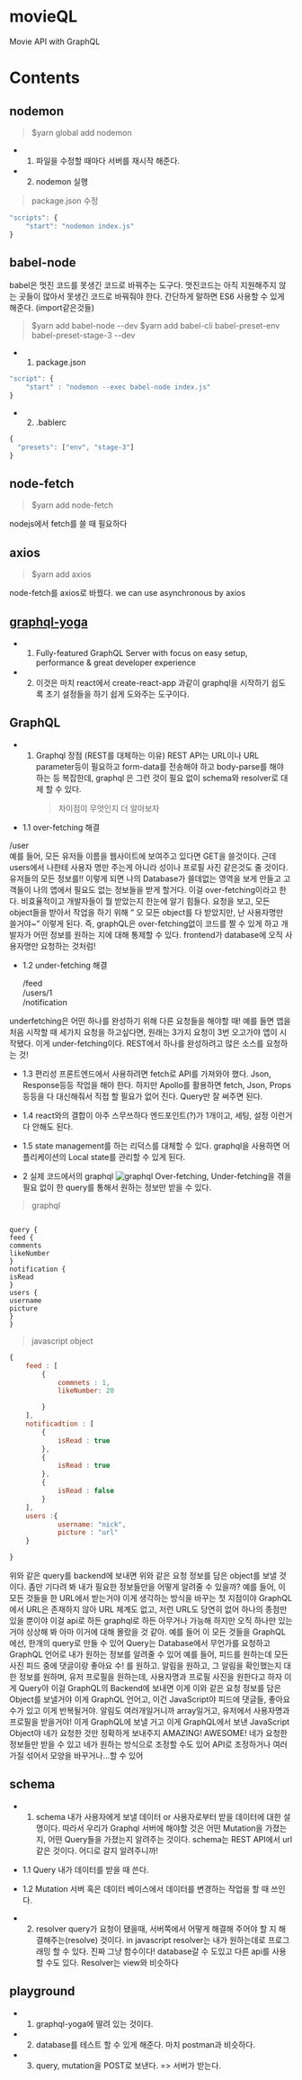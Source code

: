 # movieQL

Movie API with GraphQL

# Contents

## nodemon

> \$yarn global add nodemon

- 1. 파일을 수정할 때마다 서버를 재시작 해준다.
- 2.  nodemon 실행

> package.json 수정

```js
"scripts": {
    "start": "nodemon index.js"
}
```

## babel-node

babel은 멋진 코드를 못생긴 코드로 바꿔주는 도구다. 멋진코드는 아직 지원해주지 않는 곳들이 많아서 못생긴 코드로 바꿔줘야 한다. 간단하게 말하면 ES6 사용할 수 있게 해준다. (import같은것들)

> \$yarn add babel-node --dev
> \$yarn add babel-cli babel-preset-env babel-preset-stage-3 --dev

- 1. package.json

```js
"script": {
    "start" : "nodemon --exec babel-node index.js"
}
```

- 2. .bablerc

```js
{
  "presets": ["env", "stage-3"]
}
```

## node-fetch

> \$yarn add node-fetch

nodejs에서 fetch를 쓸 때 필요하다

## axios

> \$yarn add axios

node-fetch를 axios로 바꿨다.
we can use asynchronous by axios

## [graphql-yoga](https://github.com/prisma-labs/graphql-yoga)

- 1. Fully-featured GraphQL Server with focus on easy setup, performance & great developer experience
- 2. 이것은 마치 react에서 create-react-app 과같이 graphql을 시작하기 쉽도록 초기 설정들을 하기 쉽게 도와주는 도구이다.

## GraphQL

- 1. Graphql 장점 (REST를 대체하는 이유)
     REST API는 URL이나 URL parameter등이 필요하고 form-data를 전송해야 하고 body-parse를 해야 하는 등 복잡한데, graphql 은 그런 것이 필요 없이 schema와 resolver로 대체 할 수 있다.
     > 차이점이 무엇인지 더 알아보자

- 1.1 over-fetching 해결

/user</br>
예를 들어, 모든 유저들 이름을 웹사이트에 보여주고 있다면 GET을 쓸것이다. 근데 users에서 나한테 사용자 명만 주는게 아니라 성이나 프로필 사진 같은것도 줄 것이다. 유저들의 모든 정보를!! 이렇게 되면 나의 Database가 쓸데없는 영역을 보게 만들고 고객들이 나의 앱에서 필요도 없는 정보들을 받게 할거다.
이걸 over-fetching이라고 한다. 비효율적이고 개발자들이 뭘 받았는지 한눈에 알기 힘들다. 요청을 보고, 모든 object들을 받아서 작업을 하기 위해 “ 오 모든 object를 다 받았지만, 난 사용자명만 쓸거야~” 이렇게 된다. 즉, graphQL은 over-fetching없이 코드를 짤 수 있게 하고 개발자가 어떤 정보를 원하는 지에 대해 통제할 수 있다. frontend가 database에 오직 사용자명만 요청하는 것처럼!

- 1.2 under-fetching 해결

  /feed</br>
  /users/1</br>
  /notification</br>

underfetching은 어떤 하나를 완성하기 위해 다른 요청들을 해야할 때! 예를 들면 앱을 처음 시작할 때 세가지 요청을 하고싶다면, 원래는 3가지 요청이 3번 오고가야 앱이 시작됐다. 이게 under-fetching이다. REST에서 하나를 완성하려고 많은 소스를 요청하는 것!

- 1.3 편리성
  프론트엔드에서 사용하려면 fetch로 API를 가져와야 했다. Json, Response등등 작업을 해야 한다. 하지만 Apollo를 활용하면 fetch, Json, Props 등등을 다 대신해줘서 직접 할 필요가 없어 진다. Query만 잘 써주면 된다.

- 1.4 react와의 결합이 아주 스무쓰하다
  엔드포인트(?)가 1개이고, 세팅, 설정 이런거 다 안해도 된다.

- 1.5 state management를 하는 리덕스를 대체할 수 있다.
  graphql을 사용하면 어플리케이션의 Local state를 관리할 수 있게 된다.

- 2 실제 코드에서의 graphql
  ![graphql](./image/graphql.png)
  Over-fetching, Under-fetching을 겪을 필요 없이 한 query를 통해서 원하는 정보만 받을 수 있다.

> graphql

```

query {
feed {
comments
likeNumber
}
notification {
isRead
}
users {
username
picture
}
}

```

> javascript object

```js
{
    feed : [
        {
            commnets : 1,
            likeNumber: 20

        }
    ],
    notificadtion : [
        {
            isRead : true
        },
        {
            isRead : true
        },
        {
            isRead : false
        }
    ],
    users :{
            username: "nick",
            picture : "url"
    }

}
```

위와 같은 query를 backend에 보내면 위와 같은 요청 정보를 담은 object를 보낼 것이다.
좀만 기다려 봐 내가 필요한 정보들만을 어떻게 알려줄 수 있을까? 예를 들어, 이 모든 것들을 한 URL에서 받는거야 이게 생각하는 방식을 바꾸는 첫 지점이야 GraphQL에서 URL은 존재하지 않아 URL 체계도 없고, 저런 URL도 당연히 없어 하나의 종점만 있을 뿐이야 이걸 api로 하든 graphql로 하든 아무거나 가능해 하지만 오직 하나만 있는거야 상상해 봐 아마 이거에 대해 몰랐을 것 같아. 예를 들어 이 모든 것들을 GraphQL에선, 한개의 query로 만들 수 있어 Query는 Database에서 무언가를 요청하고 GraphQL 언어로 내가 원하는 정보를 알려줄 수 있어 예를 들어, 피드를 원하는데 모든 사진 피드 중에 댓글이랑 좋아요 수! 를 원하고. 알림을 원하고, 그 알림을 확인했는지 대한 정보를 원하며, 유저 프로필을 원하는데, 사용자명과 프로필 사진을 원한다고 하자 이게 Query야 이걸 GraphQL의 Backend에 보내면 이게 이와 같은 요청 정보를 담은 Object를 보낼거야 이게 GraphQL 언어고, 이건 JavaScript야 피드에 댓글들, 좋아요 수가 있고 이게 반복될거야. 알림도 여러개일거니까 array일거고, 유저에서 사용자명과 프로필을 받을거야! 이게 GraphQL에 보낼 거고 이게 GraphQL에서 보낸 JavaScript Object야 네가 요청한 것만 정확하게 보내주지 AMAZING! AWESOME! 네가 요청한 정보들만 받을 수 있고 네가 원하는 방식으로 조정할 수도 있어 API로 조정하거나 여러가질 섞어서 모양을 바꾸거나...할 수 있어

## schema

- 1. schema
     내가 사용자에게 보낼 데이터 or 사용자로부터 받을 데이터에 대한 설명이다. 따라서 우리가 Graphql 서버에 해야할 것은 어떤 Mutation을 가졌는지, 어떤 Query들을 가졌는지 알려주는 것이다.
     schema는 REST API에서 url 같은 것이다. 어디로 갈지 알려주니까!

- 1.1 Query
  내가 데이터를 받을 때 쓴다.

- 1.2 Mutation
  서버 혹은 데이터 베이스에서 데이터를 변경하는 작업을 할 때 쓰인다.

- 2. resolver
     query가 요청이 됐을때, 서버쪽에서 어떻게 해결해 주어야 할 지 해결해주는(resolve) 것이다. in javascript
     resolver는 내가 원하는데로 프로그래밍 할 수 있다. 진짜 그냥 함수이다! database갈 수 도있고 다른 api를 사용할 수도 있다.
     Resolver는 view와 비슷하다

## playground

- 1. graphql-yoga에 딸려 있는 것이다.
- 2. database를 테스트 할 수 있게 해준다. 마치 postman과 비슷하다.
- 3. query, mutation을 POST로 보낸다. => 서버가 받는다.
